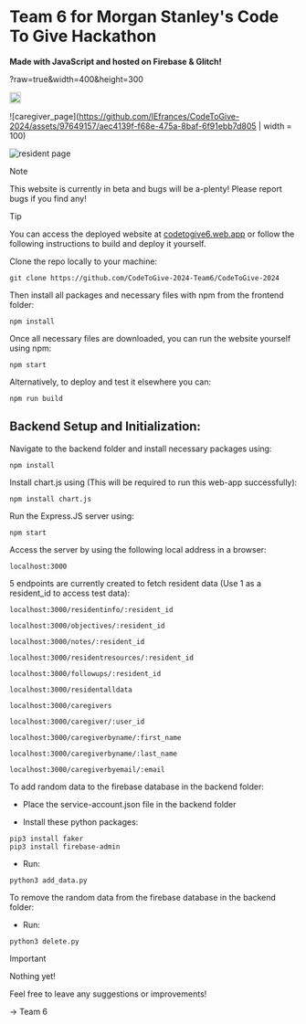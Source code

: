 # Team 6 for Morgan Stanley's Code To Give Hackathon
**Made with JavaScript and hosted on Firebase & Glitch!**

?raw=true&width=400&height=300

<img src="https://github.com/IEfrances/CodeToGive-2024/assets/97649157/619cd5cf-716f-4313-832e-b683e9ae54be" alt="Alt Text" width="20">

![caregiver_page](https://github.com/IEfrances/CodeToGive-2024/assets/97649157/aec4139f-f68e-475a-8baf-6f91ebb7d805 | width = 100)

![resident page](https://github.com/IEfrances/CodeToGive-2024/assets/97649157/c0530786-9c00-477a-9d89-7a408f6bcf2f?raw=true&width=40&height=30)

>[!NOTE]
>This website is currently in beta and bugs will be a-plenty! Please report bugs if you find any!

>[!TIP]
>You can access the deployed website at [codetogive6.web.app](https://codetogive6.web.app) or follow the following instructions to build and deploy it yourself.

Clone the repo locally to your machine:
```
git clone https://github.com/CodeToGive-2024-Team6/CodeToGive-2024
```

Then install all packages and necessary files with npm from the frontend folder:
```
npm install
```

Once all necessary files are downloaded, you can run the website yourself using npm:
```
npm start
```

Alternatively, to deploy and test it elsewhere you can:
```
npm run build
```

## Backend Setup and Initialization:
Navigate to the backend folder and install necessary packages using:
```
npm install
```
Install chart.js using (This will be required to run this web-app successfully):

```
npm install chart.js
```

Run the Express.JS server using:
```
npm start
```

Access the server by using the following local address in a browser:
```
localhost:3000
```

5 endpoints are currently created to fetch resident data (Use 1 as a resident_id to access test data):
```
localhost:3000/residentinfo/:resident_id
```
```
localhost:3000/objectives/:resident_id
```
```
localhost:3000/notes/:resident_id
```
```
localhost:3000/residentresources/:resident_id
```
```
localhost:3000/followups/:resident_id
```

```
localhost:3000/residentalldata
```

```
localhost:3000/caregivers
```

```
localhost:3000/caregiver/:user_id
```

```
localhost:3000/caregiverbyname/:first_name

```

```
localhost:3000/caregiverbyname/:last_name
```
```
localhost:3000/caregiverbyemail/:email
```

To add random data to the firebase database in the backend folder:
- Place the service-account.json file in the backend folder

- Install these python packages:
```
pip3 install faker
pip3 install firebase-admin
```
- Run:
```
python3 add_data.py
```

To remove the random data from the firebase database in the backend folder:
- Run:
```
python3 delete.py
```
>[!IMPORTANT]
> Nothing yet!

Feel free to leave any suggestions or improvements!

-> Team 6
